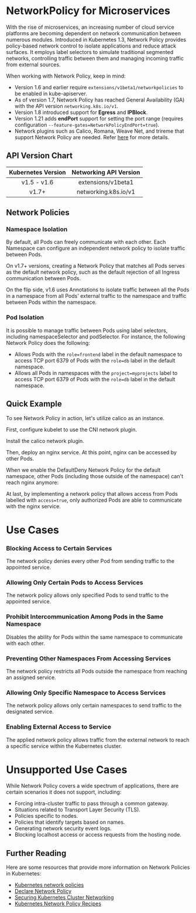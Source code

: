 # NetworkPolicy for Microservices

With the rise of microservices, an increasing number of cloud service platforms are becoming dependent on network communication between numerous modules. Introduced in Kubernetes 1.3, Network Policy provides policy-based network control to isolate applications and reduce attack surfaces. It employs label selectors to simulate traditional segmented networks, controlling traffic between them and managing incoming traffic from external sources.

When working with Network Policy, keep in mind:

* Version 1.6 and earlier require `extensions/v1beta1/networkpolicies` to be enabled in kube-apiserver. 
* As of version 1.7, Network Policy has reached General Availability (GA) with the API version `networking.k8s.io/v1`. 
* Version 1.8 introduced support for **Egress** and **IPBlock**. 
* Version 1.21 adds **endPort** support for setting the port range (requires configuration `--feature-gates=NetworkPolicyEndPort=true`).
* Network plugins such as Calico, Romana, Weave Net, and trireme that support Network Policy are needed. Refer [here](../../extension/network-policy.md) for more details.

## API Version Chart

| Kubernetes Version | Networking API Version |
| :----------------: | :----------------------: |
|  v1.5 - v1.6  | extensions/v1beta1 |
|  v1.7+  | networking.k8s.io/v1 |

## Network Policies

### Namespace Isolation

By default, all Pods can freely communicate with each other. Each Namespace can configure an independent network policy to isolate traffic between Pods. 

On v1.7+ versions, creating a Network Policy that matches all Pods serves as the default network policy, such as the default rejection of all Ingress communication between Pods.

On the flip side, v1.6 uses Annotations to isolate traffic between all the Pods in a namespace from all Pods' external traffic to the namespace and traffic between Pods within the namespace.

### Pod Isolation

It is possible to manage traffic between Pods using label selectors, including namespaceSelector and podSelector. For instance, the following Network Policy does the following:

* Allows Pods with the `role=frontend` label in the default namespace to access TCP port 6379 of Pods with the `role=db` label in the default namespace.
* Allows all Pods in namespaces with the `project=myprojects` label to access TCP port 6379 of Pods with the `role=db` label in the default namespace.

## Quick Example

To see Network Policy in action, let's utilize calico as an instance.

First, configure kubelet to use the CNI network plugin. 

Install the calico network plugin. 

Then, deploy an nginx service. At this point, nginx can be accessed by other Pods.

When we enable the DefaultDeny Network Policy for the default namespace, other Pods (including those outside of the namespace) can't reach nginx anymore:

At last, by implementing a network policy that allows access from Pods labelled with `access=true`, only authorized Pods are able to communicate with the nginx service.

# Use Cases

### Blocking Access to Certain Services
 
The network policy denies every other Pod from sending traffic to the appointed service.

### Allowing Only Certain Pods to Access Services

The network policy allows only specified Pods to send traffic to the appointed service.

### Prohibit Intercommunication Among Pods in the Same Namespace

Disables the ability for Pods within the same namespace to communicate with each other.

### Preventing Other Namespaces From Accessing Services

The network policy restricts all Pods outside the namespace from reaching an assigned service.

### Allowing Only Specific Namespace to Access Services 

The network policy allows only certain namespaces to send traffic to the designated service.

### Enabling External Access to Service

The applied network policy allows traffic from the external network to reach a specific service within the Kubernetes cluster.

# Unsupported Use Cases

While Network Policy covers a wide spectrum of applications, there are certain scenarios it does not support, including:

- Forcing intra-cluster traffic to pass through a common gateway.
- Situations related to Transport Layer Security (TLS).
- Policies specific to nodes.
- Policies that identify targets based on names.
- Generating network security event logs.
- Blocking localhost access or access requests from the hosting node.
  
## Further Reading

Here are some resources that provide more information on Network Policies in Kubernetes:

* [Kubernetes network policies](https://kubernetes.io/docs/concepts/services-networking/network-policies/)
* [Declare Network Policy](https://kubernetes.io/docs/tasks/administer-cluster/declare-network-policy/)
* [Securing Kubernetes Cluster Networking](https://ahmet.im/blog/kubernetes-network-policy/)
* [Kubernetes Network Policy Recipes](https://github.com/ahmetb/kubernetes-networkpolicy-tutorial)